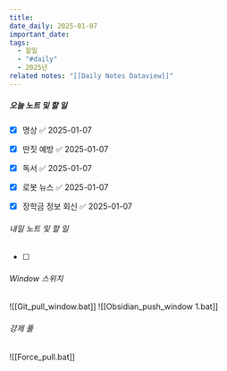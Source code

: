 ```yaml
---
title: 
date_daily: 2025-01-07
important_date: 
tags:
  - 할일
  - "#daily"
  - 2025년
related notes: "[[Daily Notes Dataview]]"
---
```

##### 오늘 노트 및 할 일 
- [x] 명상 ✅ 2025-01-07
- [x] 딴짓 예방 ✅ 2025-01-07
- [x] 독서 ✅ 2025-01-07
- [x] 로봇 뉴스 ✅ 2025-01-07
- [x] 장학금 정보 회신 ✅ 2025-01-07
  




###### 내일 노트 및 할 일
- [ ]  


######  Window 스위치
![[Git_pull_window.bat]]
![[Obsidian_push_window 1.bat]]



###### 강제 풀
![[Force_pull.bat]]